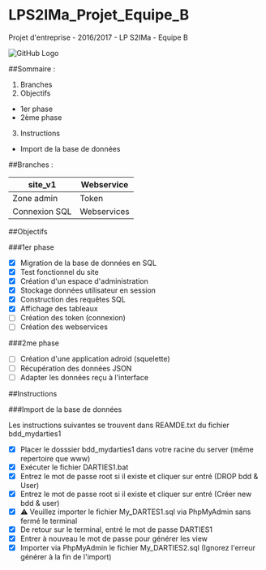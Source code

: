# LPS2IMa_Projet_Equipe_B
Projet d'entreprise - 2016/2017 - LP S2IMa - Equipe B

![GitHub Logo](/src/site/private_html/img/logo_100.png)

##Sommaire :
1. Branches
2. Objectifs
  * 1er phase
  * 2ème phase
3. Instructions
  * Import de la base de données


##Branches : 

site_v1 | Webservice
------------ | -------------
Zone admin | Token
Connexion SQL | Webservices

##Objectifs

###1er phase

- [x] Migration de la base de données en SQL
- [x] Test fonctionnel du site
- [x] Création d'un espace d'administration
- [x] Stockage données utilisateur en session
- [x] Construction des requêtes SQL
- [x] Affichage des tableaux
- [ ] Création des token (connexion)
- [ ] Création des webservices

###2me phase

- [ ] Création d'une application adroid (squelette)
- [ ] Récupération des données JSON
- [ ] Adapter les données reçu à l'interface

##Instructions

###Import de la base de données

Les instructions suivantes se trouvent dans REAMDE.txt du fichier bdd_mydarties1
- [x] Placer le dosssier bdd_mydarties1 dans votre racine du server (même repertoire que www)
- [x] Exécuter le fichier DARTIES1.bat
- [x] Entrez le mot de passe root si il existe et cliquer sur entré (DROP bdd & User)
- [x] Entrez le mot de passe root si il existe et cliquer sur entré (Créer new bdd & user)
- [x] :warning: Veuillez importer le fichier My_DARTES1.sql via PhpMyAdmin sans fermé le terminal
- [x] De retour sur le terminal, entré le mot de passe DARTIES1 
- [x] Entrer à nouveau le mot de passe pour générer les view
- [x] Importer via PhpMyAdmin le fichier My_DARTIES2.sql (Ignorez l'erreur générer à la fin de l'import)
